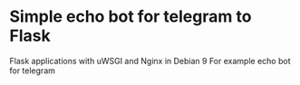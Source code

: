 # Simple echo bot for telegram to Flask 
Flask applications with uWSGI and Nginx in Debian 9
For example echo bot for telegram
